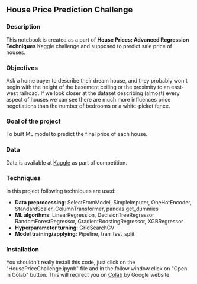 ## House Price Prediction Challenge

### Description 
This notebook is created as a part of **House Prices: Advanced Regression Techniques** Kaggle challenge and supposed to predict sale price of houses.

### Objectives
Ask a home buyer to describe their dream house, and they probably won't begin with the height of the basement ceiling or the proximity to an east-west railroad. If we look closer at the dataset describing (almost) every aspect of houses we can see there are much more influences price negotiations than the number of bedrooms or a white-picket fence.

### Goal of the project
To built ML model to predict the final price of each house.

### Data
Data is available at [Kaggle](https://www.kaggle.com/c/house-prices-advanced-regression-techniques/overview) as part of competition.

### Techniques
In this project following techniques are used:
* **Data preprocessing**: SelectFromModel, SimpleImputer, OneHotEncoder, StandardScaler, ColumnTransformer, pandas.get_dummies
* **ML algorihms**: LinearRegression, DecisionTreeRegressor RandomForestRegressor, GradientBoostingRegressor, XGBRegressor 
* **Hyperparameter turning:** GridSearchCV
* **Model training/applying:** Pipeline, tran_test_split

### Installation
You shouldn't really install this code, just click on the "HousePriceChallenge.ipynb" file and in the follow window click on "Open in Colab" button. This will redirect you on [Colab](colab.research.google.com) by Google website. 
